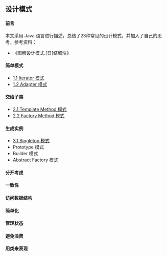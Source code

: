 ## 设计模式

#### 前言

本文采用 Java 语言进行描述，总结了23种常见的设计模式，并加入了自己的思考，参考资料：

* 《图解设计模式.[日]结城浩》



#### 简单模式

* [1.1 Iterator 模式](1.1迭代器模式.md)
* [1.2 Adapter 模式](1.2适配器模式.md)

#### 交给子类

* [2.1 Template Method 模式](2.1模板方法模式.md)
* [2.2 Factory Method 模式](2.2工厂方法模式.md)

#### 生成实例

* [3.1 Singleton 模式](3.1单例模式.md)
* Prototype 模式
* Builder 模式
* Abstract Factory 模式

#### 分开考虑

#### 一致性

#### 访问数据结构

#### 简单化

#### 管理状态

#### 避免浪费

#### 用类来表现

